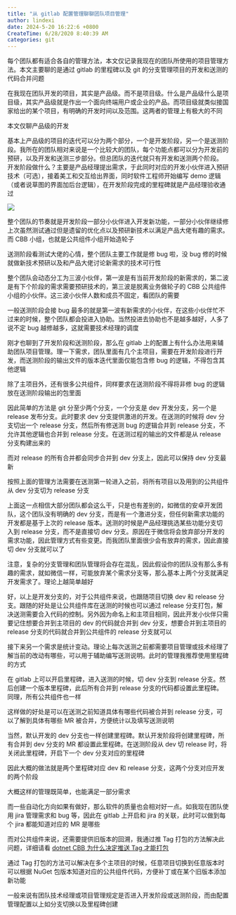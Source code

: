 ```yaml
---
title: "从 gitlab 配置管理聊聊团队项目管理"
author: lindexi
date: 2024-5-20 16:22:6 +0800
CreateTime: 6/28/2020 8:40:39 AM
categories: git
---
```


每个团队都有适合各自的管理方法，本文仅记录我现在的团队所使用的项目管理方法。本文主要聊的是通过 gitlab 的里程碑以及 git 的分支管理项目的开发和送测的代码合并问题

<!--more-->


<!-- CreateTime:6/28/2020 8:40:39 AM -->


在我现在团队开发的项目，其实是产品级。而不是项目级。什么是产品级什么是项目级，其实产品级就是作出一个面向终端用户或企业的产品。而项目级就类似接国家给出的某个项目，有明确的开发时间以及范围。这两者的管理上有极大的不同

本文仅聊产品级的开发

基本上产品级的项目的迭代可以分为两个部分，一个是开发阶段，另一个是送测阶段。我所在的团队相对来说是一个比较大的团队，每个功能点都可以分为开发前的预研，以及开发和送测三步部分。但总团队的迭代就只有开发和送测两个阶段。
开发阶段做什么？主要是产品经理提出需求，于此同时对应的开发小伙伴进入预研技术（可选），接着美工和交互给出界面，同时软件工程师开始编写 demo 逻辑（或者说草图的界面加后台逻辑），在开发阶段完成的里程碑就是产品经理验收通过

<!-- ![](image/从 gitlab 配置管理聊聊团队项目管理/从 gitlab 配置管理聊聊团队项目管理0.png) -->

![](http://image.acmx.xyz/lindexi%2F2020626105679936.jpg)

整个团队的节奏就是开发阶段一部分小伙伴进入开发新功能，一部分小伙伴继续修上次虽然测试通过但是遗留的优化点以及预研新技术以满足产品大佬有趣的需求。而 CBB 小组，也就是公共组件小组开始造轮子

送测阶段看测试大佬的心情，整个团队主要工作就是修 bug 啦，没 bug 修的时候就做新技术预研以及和产品大佬讨论新需求的技术可行性

整个团队会动态分工为三波小伙伴，第一波是有当前开发阶段的新需求的，第二波是有下个阶段的需求需要预研技术的，第三波是脱离业务做轮子的 CBB 公共组件小组的小伙伴。这三波小伙伴人数和成员不固定，看团队的需要

一般送测阶段会接 bug 最多的就是第一波有新需求的小伙伴，在这些小伙伴忙不过来的时候，整个团队都会投进入协助。当然投进去协助也不是越多越好，人多了说不定 bug 越修越多，这就需要技术经理的调度

刚才也聊到了开发阶段和送测阶段，那么在 gitlab 上的配置上有什么办法用来辅助团队项目管理。理一下需求，团队里面有几个主项目，需要在开发阶段进行开发，而送测阶段的输出文件的版本迭代里面仅能包含修 bug 的逻辑，不得包含其他逻辑

除了主项目外，还有很多公共组件，同样要求在送测阶段不得将非修 bug 的逻辑放在送测阶段输出的包里面

因此简单的方法是 git 分至少两个分支，一个分支是 dev 开发分支，另一个是 release 发布分支。此时要求 dev 分支提供激进的开发。在送测的时候将 dev 分支切出一个 release 分支，然后所有修送测 bug 的逻辑合并到 release 分支，不允许其他逻辑也合并到 release 分支。在送测过程的输出的文件都是从 release 分支构建出来的

而对 release 的所有合并都会同步合并到 dev 分支上，因此可以保持 dev 分支最新

按照上面的管理方法需要在送测第一轮进入之前，将所有项目以及用到的公共组件从 dev 分支切为 release 分支

上面这一点相信大部分团队都会这么干，只是也有差别的，如微信的安卓开发团队，这个团队没有明确的 dev 分支，而是有一个激进分支，但任何新需求功能的开发都是基于上次的 release 版本。送测的时候是产品经理挑选某些功能分支切入到 release 分支，而不是直接切 dev 分支。原因在于微信将会放弃部分开发的需求功能，因此管理方式有些变更。而我团队里面很少会有放弃的需求，因此直接切 dev 分支就可以了

注意，复杂的分支管理和团队管理将会存在混乱，因此假设你的团队没有那么多有趣的需求，就如微信一样，可能放弃某个需求分支等，那么基本上两个分支就满足开发需求了。理论上越简单越好

好，以上是开发分支的，对于公共组件来说，也跟随项目切换 dev 和 release 分支。跟随的好处是让公共组件库在送测的时候也可以通过 release 分支打包，解决送测需要合入代码的控制。另外因为命名上和主项目相同，因此开发小伙伴只需要记住想要合并到主项目的 dev 的代码就合并到 dev 分支，想要合并到主项目的 release 分支的代码就合并到公共组件的 release 分支就可以

接下来另一个需求是统计变动。理论上每次送测之前都需要项目管理或技术经理了解当前的改动有哪些，可以用于辅助编写送测说明。此时的管理我推荐使用里程碑的方式

在 gitlab 上可以开启里程碑，进入送测的时候，切 dev 分支到 release 分支。然后创建一个版本里程碑，此后所有合并到 release 分支的代码都设置此里程碑。同理，所有公共组件也一样

这样做的好处是可以在送测之前知道具体有哪些代码被合并到 release 分支，可以了解到具体有哪些 MR 被合并，方便统计以及填写送测说明

当然，默认开发的 dev 分支也一样创建里程碑。默认开发阶段将创建里程碑，所有合并到 dev 分支的 MR 都设置此里程碑。在送测阶段从 dev 切 release 时，将关闭此里程碑，开启下一个 dev 分支对应的里程碑

因此大概的做法就是两个里程碑对应 dev 和 release 分支，这两个分支对应开发的两个阶段

大概这样的管理既简单，也能满足一部分需求

而一些自动化方向如果有做好，那么软件的质量也会相对好一点。如我现在团队使用 jira 管理需求和 bug 等，因此在 gitlab 上开启和 jira 的关联，此时可以做到每个 jira 都能知道对应的 MR 是哪些

而对公共组件来说，还需要提供旧版本的回溯，我通过推 Tag 打包的方法解决此问题，详细请看 [dotnet CBB 为什么决定推送 Tag 才能打包](https://blog.lindexi.com/post/dotnet-CBB-%E4%B8%BA%E4%BB%80%E4%B9%88%E5%86%B3%E5%AE%9A%E6%8E%A8%E9%80%81-Tag-%E6%89%8D%E8%83%BD%E6%89%93%E5%8C%85.html)

通过 Tag 打包的方法可以解决在多个主项目的时候，任意项目切换到任意版本时可以根据 NuGet 包版本知道对应的公共组件代码，方便补丁或在某个旧版本添加新功能

一般来说有团队技术经理或项目管理规定是否进入开发阶段或送测阶段，而由配置管理配置以上如分支切换以及里程碑创建


